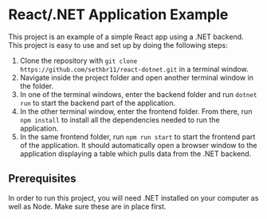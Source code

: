 # React/.NET Application Example

This project is an example of a simple React app using a .NET backend. This project is easy to use and set up by doing the following steps:

1. Clone the repository with `git clone https://github.com/sethbr11/react-dotnet.git` in a terminal window.
2. Navigate inside the project folder and open another terminal window in the folder.
3. In one of the terminal windows, enter the backend folder and run `dotnet run` to start the backend part of the application.
4. In the other terminal window, enter the frontend folder. From there, run `npm install` to install all the dependencies needed to run the application.
5. In the same frontend folder, run `npm run start` to start the frontend part of the application. It should automatically open a browser window to the application displaying a table which pulls data from the .NET backend.

## Prerequisites
In order to run this project, you will need .NET installed on your computer as well as Node. Make sure these are in place first.
